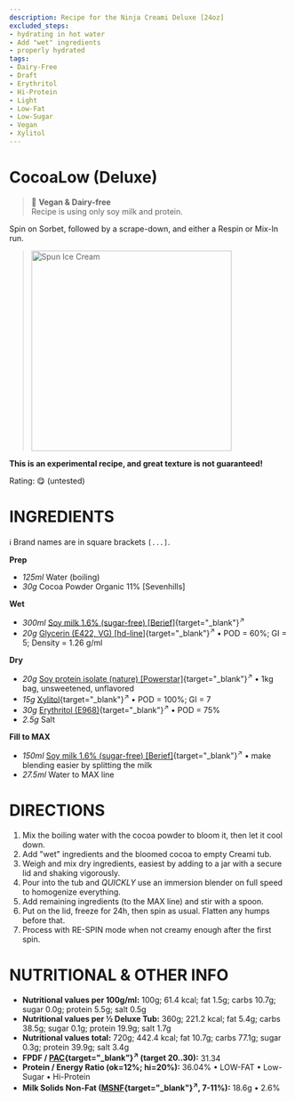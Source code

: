 ```yaml
---
description: Recipe for the Ninja Creami Deluxe [24oz]
excluded_steps:
- hydrating in hot water
- Add "wet" ingredients
- properly hydrated
tags:
- Dairy-Free
- Draft
- Erythritol
- Hi-Protein
- Light
- Low-Fat
- Low-Sugar
- Vegan
- Xylitol
---
```

# CocoaLow (Deluxe)

> 🌿 **Vegan & Dairy-free**<br />Recipe is using only soy milk and protein.

Spin on Sorbet, followed by a scrape-down, and either a Respin or Mix-In run.

> <img width=360 alt="Spun Ice Cream" src="" class="zoomable" />

**This is an experimental recipe, and great texture is not guaranteed!**

Rating: 😋 (untested)

# INGREDIENTS

ℹ️ Brand names are in square brackets `[...]`.

**Prep**

  - _125ml_ Water (boiling)
  - _30g_ Cocoa Powder Organic 11% [Sevenhills]

**Wet**

  - _300ml_ [Soy milk 1.6% (sugar-free) \[Berief\]](/ice-creamery/info/ingredients/#soy-milk){target="_blank"}<sup>↗</sup>
  - _20g_ [Glycerin (E422, VG) \[hd-line\]](/ice-creamery/info/ingredients/#vegetable-glycerin-glycerol-vg-e422){target="_blank"}<sup>↗</sup> • POD = 60%; GI = 5; Density = 1.26 g/ml

**Dry**

  - _20g_ [Soy protein isolate (nature) \[Powerstar\]](/ice-creamery/info/ingredients/#soy-protein-isolate){target="_blank"}<sup>↗</sup> • 1kg bag, unsweetened, unflavored
  - _15g_ [Xylitol](/ice-creamery/info/ingredients/#xylitol-e967){target="_blank"}<sup>↗</sup> • POD = 100%; GI = 7
  - _30g_ [Erythritol (E968)](/ice-creamery/info/ingredients/#erythritol-e968){target="_blank"}<sup>↗</sup> • POD = 75%
  - _2.5g_ Salt

**Fill to MAX**

  - _150ml_ [Soy milk 1.6% (sugar-free) \[Berief\]](/ice-creamery/info/ingredients/#soy-milk){target="_blank"}<sup>↗</sup> • make blending easier by splitting the milk
  - _27.5ml_ Water to MAX line

# DIRECTIONS

 1. Mix the boiling water with the cocoa powder to bloom it, then let it cool down.
 1. Add "wet" ingredients and the bloomed cocoa to empty Creami tub.
 1. Weigh and mix dry ingredients, easiest by adding to a jar with a secure lid and shaking vigorously.
 1. Pour into the tub and *QUICKLY* use an immersion blender on full speed to homogenize everything.
 1. Add remaining ingredients (to the MAX line) and stir with a spoon.
 1. Put on the lid, freeze for 24h, then spin as usual. Flatten any humps before that.
 1. Process with RE-SPIN mode when not creamy enough after the first spin.

# NUTRITIONAL & OTHER INFO
- **Nutritional values per 100g/ml:** 100g; 61.4 kcal; fat 1.5g; carbs 10.7g; sugar 0.0g; protein 5.5g; salt 0.5g
- **Nutritional values per ½ Deluxe Tub:** 360g; 221.2 kcal; fat 5.4g; carbs 38.5g; sugar 0.1g; protein 19.9g; salt 1.7g
- **Nutritional values total:** 720g; 442.4 kcal; fat 10.7g; carbs 77.1g; sugar 0.3g; protein 39.9g; salt 3.4g
- **FPDF / [PAC](/ice-creamery/info/glossary/#potere-anti-congelante-pac){target="_blank"}<sup>↗</sup> (target 20..30):** 31.34
- **Protein / Energy Ratio (ok=12%; hi=20%):** 36.04% • LOW-FAT • Low-Sugar • Hi-Protein
- **Milk Solids Non-Fat ([MSNF](/ice-creamery/info/glossary/#milk-solids-not-fat-msnf){target="_blank"}<sup>↗</sup>, 7-11%):** 18.6g • 2.6%
